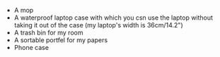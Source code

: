 * A mop
* A waterproof laptop case with which you csn use the laptop without taking it out of the case (my laptop's width is 36cm/14.2")
* A trash bin for my room
* A sortable portfel for my papers
* Phone case